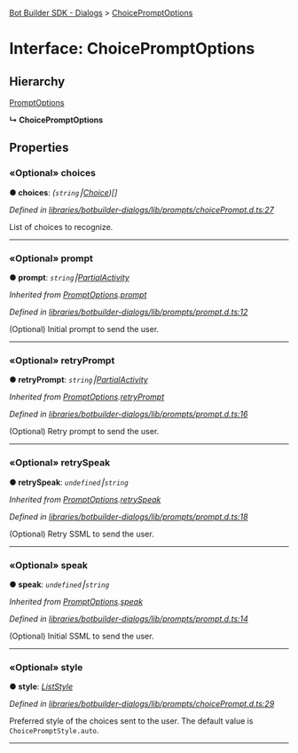 [Bot Builder SDK - Dialogs](../README.md) > [ChoicePromptOptions](../interfaces/botbuilder_dialogs.choicepromptoptions.md)



# Interface: ChoicePromptOptions

## Hierarchy


 [PromptOptions](botbuilder_dialogs.promptoptions.md)

**↳ ChoicePromptOptions**








## Properties
<a id="choices"></a>

### «Optional» choices

**●  choices**:  *(`string`⎮[Choice]())[]* 

*Defined in [libraries/botbuilder-dialogs/lib/prompts/choicePrompt.d.ts:27](https://github.com/Microsoft/botbuilder-js/blob/59b50cb/libraries/botbuilder-dialogs/lib/prompts/choicePrompt.d.ts#L27)*



List of choices to recognize.




___

<a id="prompt"></a>

### «Optional» prompt

**●  prompt**:  *`string`⎮[Partial]()[Activity]()* 

*Inherited from [PromptOptions](botbuilder_dialogs.promptoptions.md).[prompt](botbuilder_dialogs.promptoptions.md#prompt)*

*Defined in [libraries/botbuilder-dialogs/lib/prompts/prompt.d.ts:12](https://github.com/Microsoft/botbuilder-js/blob/59b50cb/libraries/botbuilder-dialogs/lib/prompts/prompt.d.ts#L12)*



(Optional) Initial prompt to send the user.




___

<a id="retryprompt"></a>

### «Optional» retryPrompt

**●  retryPrompt**:  *`string`⎮[Partial]()[Activity]()* 

*Inherited from [PromptOptions](botbuilder_dialogs.promptoptions.md).[retryPrompt](botbuilder_dialogs.promptoptions.md#retryprompt)*

*Defined in [libraries/botbuilder-dialogs/lib/prompts/prompt.d.ts:16](https://github.com/Microsoft/botbuilder-js/blob/59b50cb/libraries/botbuilder-dialogs/lib/prompts/prompt.d.ts#L16)*



(Optional) Retry prompt to send the user.




___

<a id="retryspeak"></a>

### «Optional» retrySpeak

**●  retrySpeak**:  *`undefined`⎮`string`* 

*Inherited from [PromptOptions](botbuilder_dialogs.promptoptions.md).[retrySpeak](botbuilder_dialogs.promptoptions.md#retryspeak)*

*Defined in [libraries/botbuilder-dialogs/lib/prompts/prompt.d.ts:18](https://github.com/Microsoft/botbuilder-js/blob/59b50cb/libraries/botbuilder-dialogs/lib/prompts/prompt.d.ts#L18)*



(Optional) Retry SSML to send the user.




___

<a id="speak"></a>

### «Optional» speak

**●  speak**:  *`undefined`⎮`string`* 

*Inherited from [PromptOptions](botbuilder_dialogs.promptoptions.md).[speak](botbuilder_dialogs.promptoptions.md#speak)*

*Defined in [libraries/botbuilder-dialogs/lib/prompts/prompt.d.ts:14](https://github.com/Microsoft/botbuilder-js/blob/59b50cb/libraries/botbuilder-dialogs/lib/prompts/prompt.d.ts#L14)*



(Optional) Initial SSML to send the user.




___

<a id="style"></a>

### «Optional» style

**●  style**:  *[ListStyle](../enums/botbuilder_dialogs.liststyle.md)* 

*Defined in [libraries/botbuilder-dialogs/lib/prompts/choicePrompt.d.ts:29](https://github.com/Microsoft/botbuilder-js/blob/59b50cb/libraries/botbuilder-dialogs/lib/prompts/choicePrompt.d.ts#L29)*



Preferred style of the choices sent to the user. The default value is `ChoicePromptStyle.auto`.




___



